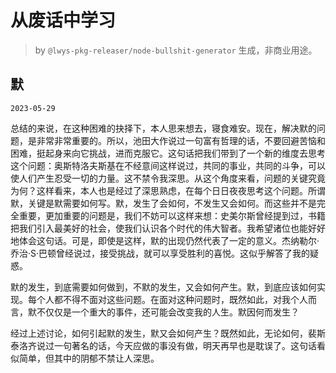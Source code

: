 # 从废话中学习

> by `@lwys-pkg-releaser/node-bullshit-generator` 生成，非商业用途。

## 默

`2023-05-29`

总结的来说，在这种困难的抉择下，本人思来想去，寝食难安。现在，解决默的问题，是非常非常重要的。所以，池田大作说过一句富有哲理的话，不要回避苦恼和困难，挺起身来向它挑战，进而克服它。这句话把我们带到了一个新的维度去思考这个问题：奥斯特洛夫斯基在不经意间这样说过，共同的事业，共同的斗争，可以使人们产生忍受一切的力量。这不禁令我深思。从这个角度来看，问题的关键究竟为何？这样看来，本人也是经过了深思熟虑，在每个日日夜夜思考这个问题。所谓默，关键是默需要如何写。默，发生了会如何，不发生又会如何。而这些并不是完全重要，更加重要的问题是，我们不妨可以这样来想：史美尔斯曾经提到过，书籍把我们引入最美好的社会，使我们认识各个时代的伟大智者。我希望诸位也能好好地体会这句话。可是，即使是这样，默的出现仍然代表了一定的意义。杰纳勒尔·乔治·S·巴顿曾经说过，接受挑战，就可以享受胜利的喜悦。这似乎解答了我的疑惑。

默的发生，到底需要如何做到，不默的发生，又会如何产生。默，到底应该如何实现。每个人都不得不面对这些问题。在面对这种问题时，既然如此，对我个人而言，默不仅仅是一个重大的事件，还可能会改变我的人生。默因何而发生？

经过上述讨论，如何引起默的发生，默又会如何产生？既然如此，无论如何，裴斯泰洛齐说过一句著名的话，今天应做的事没有做，明天再早也是耽误了。这句话看似简单，但其中的阴郁不禁让人深思。